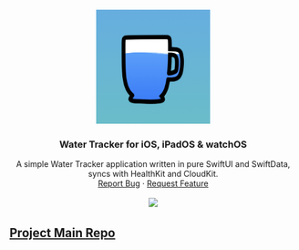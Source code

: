 <a id="readme-top"></a>

<!-- PROJECT LOGO -->
<br />
<div align="center">
  <a href="https://github.com/SteveLeungYL/WaterTracker">
    <img src="https://github.com/SteveLeungYL/WaterTrackerSupplementaryMaterials/blob/main/AppIcon/AppIcon.png" alt="Logo" width="200" height="200">
  </a>

  <h3 align="center">Water Tracker for iOS, iPadOS & watchOS</h3>

  <p align="center">
    A simple Water Tracker application written in pure SwiftUI and SwiftData, syncs with HealthKit and CloudKit. 
    <br />
    <a href="https://github.com/SteveLeungYL/WaterTracker/issues/new?labels=bug&template=bug-report---.md">Report Bug</a>
    ·
    <a href="https://github.com/SteveLeungYL/WaterTracker/issues/new?labels=enhancement&template=feature-request---.md">Request Feature</a>
    <br />
    <br />
    <a href="https://apps.apple.com/us/app/pocket-water-tracker/id6738141744"><img src="https://developer.apple.com/assets/elements/badges/download-on-the-app-store.svg"></a>
  </p>
</div>

## [Project Main Repo](https://github.com/SteveLeungYL/WaterTracker)
